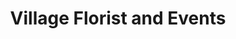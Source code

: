 ---
title: "Village Florist and Events"
url: /stony-brook/village-florist-and-events/
shop: Blumen
---